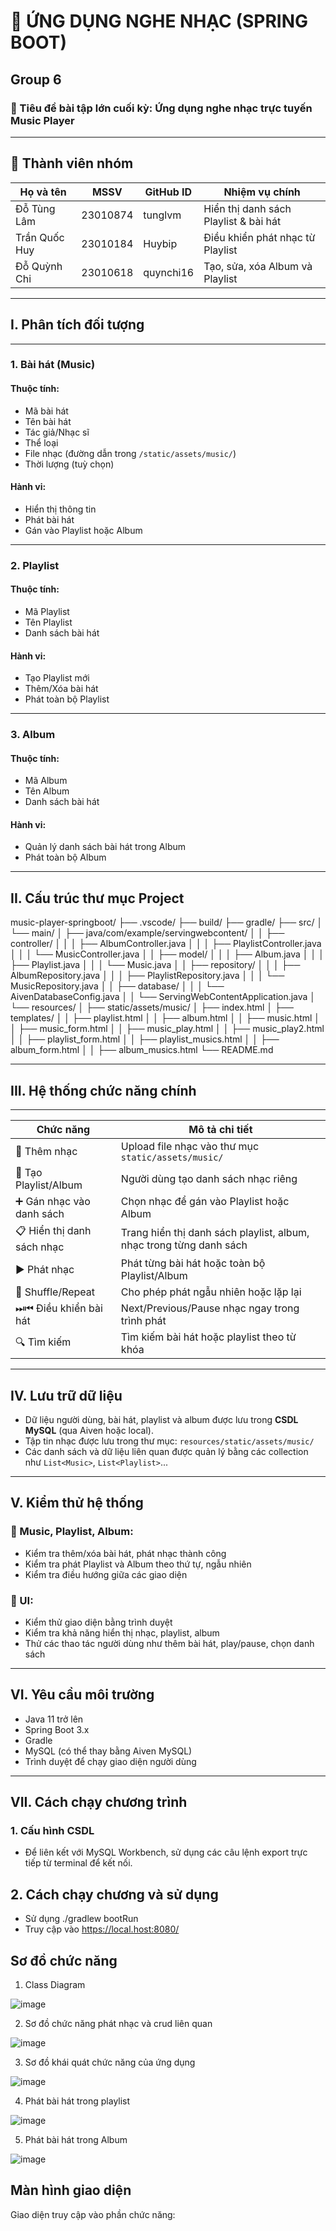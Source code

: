# 🎵 ỨNG DỤNG NGHE NHẠC (SPRING BOOT)

## Group 6

### 📌 Tiêu đề bài tập lớn cuối kỳ: Ứng dụng nghe nhạc trực tuyến Music Player

---

## 👥 Thành viên nhóm

| Họ và tên       | MSSV      | GitHub ID     | Nhiệm vụ chính                                           |
|------------------|-----------|---------------|-----------------------------------------------------------|
| Đỗ Tùng Lâm       | 23010874  | tunglvm        | Hiển thị danh sách Playlist & bài hát                    |
| Trần Quốc Huy     | 23010184  | Huybip         | Điều khiển phát nhạc từ Playlist                         |
| Đỗ Quỳnh Chi      | 23010618  | quynchi16      | Tạo, sửa, xóa Album và Playlist                          |

---

## I. Phân tích đối tượng
---

### 1. Bài hát (Music)

#### Thuộc tính:
- Mã bài hát
- Tên bài hát
- Tác giả/Nhạc sĩ
- Thể loại
- File nhạc (đường dẫn trong `/static/assets/music/`)
- Thời lượng (tuỳ chọn)

#### Hành vi:
- Hiển thị thông tin
- Phát bài hát
- Gán vào Playlist hoặc Album

---

### 2. Playlist

#### Thuộc tính:
- Mã Playlist
- Tên Playlist
- Danh sách bài hát

#### Hành vi:
- Tạo Playlist mới
- Thêm/Xóa bài hát
- Phát toàn bộ Playlist

---

### 3. Album

#### Thuộc tính:
- Mã Album
- Tên Album
- Danh sách bài hát

#### Hành vi:
- Quản lý danh sách bài hát trong Album
- Phát toàn bộ Album

---

## II. Cấu trúc thư mục Project

music-player-springboot/
├── .vscode/
├── build/
├── gradle/
├── src/
│ └── main/
│ ├── java/com/example/servingwebcontent/
│ │ ├── controller/
│ │ │ ├── AlbumController.java
│ │ │ ├── PlaylistController.java
│ │ │ └── MusicController.java
│ │ ├── model/
│ │ │ ├── Album.java
│ │ │ ├── Playlist.java
│ │ │ └── Music.java
│ │ ├── repository/
│ │ │ ├── AlbumRepository.java
│ │ │ ├── PlaylistRepository.java
│ │ │ └── MusicRepository.java
│ │ ├── database/
│ │ │ └── AivenDatabaseConfig.java
│ │ └── ServingWebContentApplication.java
│ └── resources/
│ ├── static/assets/music/
│ ├── index.html
│ ├── templates/
│ │ ├── playlist.html
│ │ ├── album.html
│ │ ├── music.html
│ │ ├── music_form.html
│ │ ├── music_play.html
│ │ ├── music_play2.html
│ │ ├── playlist_form.html
│ │ ├── playlist_musics.html
│ │ ├── album_form.html
│ │ ├── album_musics.html
└── README.md


---

## III. Hệ thống chức năng chính

---

| Chức năng                  | Mô tả chi tiết                                                      |
| -------------------------- | ------------------------------------------------------------------- |
| 🎵 Thêm nhạc               | Upload file nhạc vào thư mục `static/assets/music/`                 |
| 📁 Tạo Playlist/Album      | Người dùng tạo danh sách nhạc riêng                                 |
| ➕ Gán nhạc vào danh sách   | Chọn nhạc để gán vào Playlist hoặc Album                            |
| 📋 Hiển thị danh sách nhạc | Trang hiển thị danh sách playlist, album, nhạc trong từng danh sách |
| ▶️ Phát nhạc               | Phát từng bài hát hoặc toàn bộ Playlist/Album                       |
| 🔁 Shuffle/Repeat          | Cho phép phát ngẫu nhiên hoặc lặp lại                               |
| ⏭⏮ Điều khiển bài hát      | Next/Previous/Pause nhạc ngay trong trình phát                      |
| 🔍 Tìm kiếm                | Tìm kiếm bài hát hoặc playlist theo từ khóa                         |

---

## IV. Lưu trữ dữ liệu

- Dữ liệu người dùng, bài hát, playlist và album được lưu trong **CSDL MySQL** (qua Aiven hoặc local).
- Tập tin nhạc được lưu trong thư mục: `resources/static/assets/music/`
- Các danh sách và dữ liệu liên quan được quản lý bằng các collection như `List<Music>`, `List<Playlist>`...

---

## V. Kiểm thử hệ thống

### 🧪 Music, Playlist, Album:
- Kiểm tra thêm/xóa bài hát, phát nhạc thành công
- Kiểm tra phát Playlist và Album theo thứ tự, ngẫu nhiên
- Kiểm tra điều hướng giữa các giao diện

### 🧪 UI:
- Kiểm thử giao diện bằng trình duyệt
- Kiểm tra khả năng hiển thị nhạc, playlist, album
- Thử các thao tác người dùng như thêm bài hát, play/pause, chọn danh sách

---

## VI. Yêu cầu môi trường

- Java 11 trở lên
- Spring Boot 3.x
- Gradle
- MySQL (có thể thay bằng Aiven MySQL)
- Trình duyệt để chạy giao diện người dùng

---

## VII. Cách chạy chương trình

### 1. Cấu hình CSDL 

- Để liên kết với MySQL Workbench, sử dụng các câu lệnh export trực tiếp từ terminal để kết nối.

## 2. Cách chạy chương và sử dụng

- Sử dụng ./gradlew bootRun
- Truy cập vào https://local.host:8080/

## Sơ đồ chức năng
1. Class Diagram
   
![image](https://github.com/user-attachments/assets/ca265c95-a565-4c2d-ac55-063a47344aa7)

2. Sơ đồ chức năng phát nhạc và crud liên quan

![image](https://github.com/user-attachments/assets/6b64d6c4-c0c0-45f2-8d88-4679a12c4230)

3. Sơ đồ khái quát chức năng của ứng dụng
   
![image](https://github.com/user-attachments/assets/df8915c7-36c7-4432-af54-eeb50b9d6e57)

4. Phát bài hát trong playlist
   
![image](https://github.com/user-attachments/assets/da3ff373-6b10-4907-bb55-05b6de626c15)

5. Phát bài hát trong Album
   
![image](https://github.com/user-attachments/assets/0b273ed0-316b-4a75-8e8f-32f2575ddfc3)

## Màn hình giao diện

Giao diện truy cập vào phần chức năng: 




